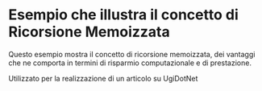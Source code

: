 # Esempio che illustra il concetto di Ricorsione Memoizzata

Questo esempio mostra il concetto di ricorsione memoizzata, dei vantaggi che ne comporta in termini di risparmio computazionale e di prestazione.

Utilizzato per la realizzazione di un articolo su UgiDotNet
